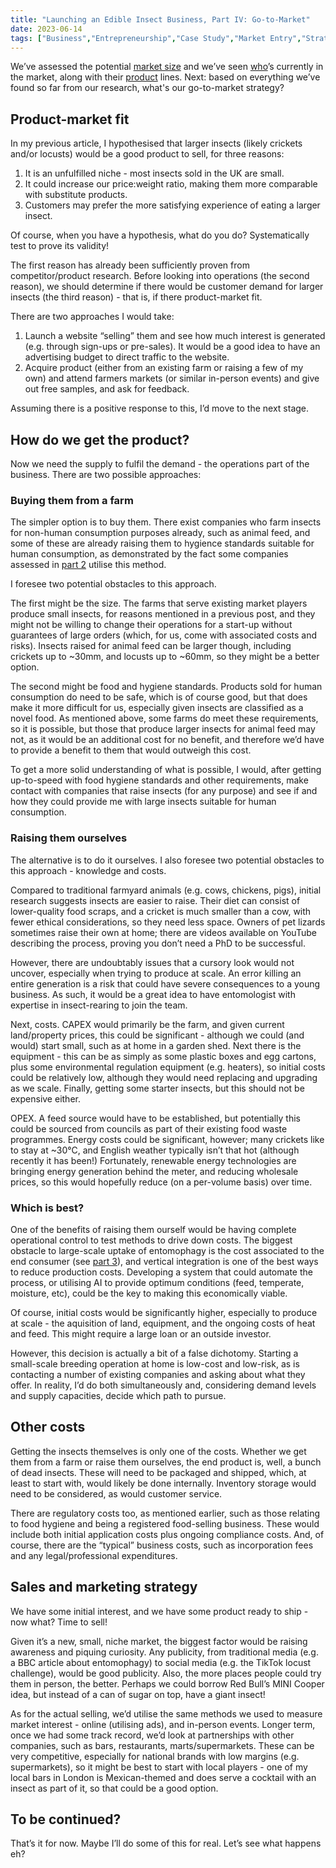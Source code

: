 ```yaml
---
title: "Launching an Edible Insect Business, Part IV: Go-to-Market"
date: 2023-06-14
tags: ["Business","Entrepreneurship","Case Study","Market Entry","Strategy","Go-to-Market","Agriculture","Food","Insects","Entomophagy"]
---
```

We’ve assessed the potential [market size](https://www.jamesgibbins.com/posts/launching-an-edible-insect-business-part-i/) and we’ve seen [who](https://www.jamesgibbins.com/posts/launching-an-edible-insect-business-part-ii/)’s currently in the market, along with their [product](https://www.jamesgibbins.com/posts/launching-an-edible-insect-business-part-iii/) lines. Next: based on everything we’ve found so far from our research, what's our go-to-market strategy?

## Product-market fit

In my previous article, I hypothesised that larger insects (likely crickets and/or locusts) would be a good product to sell, for three reasons:

1. It is an unfulfilled niche - most insects sold in the UK are small.
2. It could increase our price:weight ratio, making them more comparable with substitute products.
3. Customers may prefer the more satisfying experience of eating a larger insect.

Of course, when you have a hypothesis, what do you do? Systematically test to prove its validity!

The first reason has already been sufficiently proven from competitor/product research. Before looking into operations (the second reason), we should determine if there would be customer demand for larger insects (the third reason) - that is, if there product-market fit.

There are two approaches I would take:

1. Launch a website “selling” them and see how much interest is generated (e.g. through sign-ups or pre-sales). It would be a good idea to have an advertising budget to direct traffic to the website.
2. Acquire product (either from an existing farm or raising a few of my own) and attend farmers markets (or similar in-person events) and give out free samples, and ask for feedback.

Assuming there is a positive response to this, I’d move to the next stage.

## How do we get the product?

Now we need the supply to fulfil the demand - the operations part of the business. There are two possible approaches:

### Buying them from a farm

The simpler option is to buy them. There exist companies who farm insects for non-human consumption purposes already, such as animal feed, and some of these are already raising them to hygience standards suitable for human consumption, as demonstrated by the fact some companies assessed in [part 2](https://www.jamesgibbins.com/posts/launching-an-edible-insect-business-part-ii/) utilise this method.

I foresee two potential obstacles to this approach.

The first might be the size. The farms that serve existing market players produce small insects, for reasons mentioned in a previous post, and they might not be willing to change their operations for a start-up without guarantees of large orders (which, for us, come with associated costs and risks). Insects raised for animal feed can be larger though, including crickets up to ~30mm, and locusts up to ~60mm, so they might be a better option.

The second might be food and hygiene standards. Products sold for human consumption do need to be safe, which is of course good, but that does make it more difficult for us, especially given insects are classified as a novel food. As mentioned above, some farms do meet these requirements, so it is possible, but those that produce larger insects for animal feed may not, as it would be an additional cost for no benefit, and therefore we’d have to provide a benefit to them that would outweigh this cost.

To get a more solid understanding of what is possible, I would, after getting up-to-speed with food hygiene standards and other requirements, make contact with companies that raise insects (for any purpose) and see if and how they could provide me with large insects suitable for human consumption.

### Raising them ourselves

The alternative is to do it ourselves. I also foresee two potential obstacles to this approach - knowledge and costs.

Compared to traditional farmyard animals (e.g. cows, chickens, pigs), initial research suggests insects are easier to raise. Their diet can consist of lower-quality food scraps, and a cricket is much smaller than a cow, with fewer ethical considerations, so they need less space. Owners of pet lizards sometimes raise their own at home; there are videos available on YouTube describing the process, proving you don’t need a PhD to be successful.

However, there are undoubtably issues that a cursory look would not uncover, especially when trying to produce at scale. An error killing an entire generation is a risk that could have severe consequences to a young business. As such, it would be a great idea to have entomologist with expertise in insect-rearing to join the team.

Next, costs. CAPEX would primarily be the farm, and given current land/property prices, this could be significant - although we could (and would) start small, such as at home in a garden shed. Next there is the equipment - this can be as simply as some plastic boxes and egg cartons, plus some environmental regulation equipment (e.g. heaters), so initial costs could be relatively low, although they would need replacing and upgrading as we scale. Finally, getting some starter insects, but this should not be expensive either.

OPEX. A feed source would have to be established, but potentially this could be sourced from councils as part of their existing food waste programmes. Energy costs could be significant, however; many crickets like to stay at ~30°C, and English weather typically isn’t that hot (although recently it has been!) Fortunately, renewable energy technologies are bringing energy generation behind the meter, and reducing wholesale prices, so this would hopefully reduce (on a per-volume basis) over time.

### Which is best?

One of the benefits of raising them ourself would be having complete operational control to test methods to drive down costs. The biggest obstacle to large-scale uptake of entomophagy is the cost associated to the end consumer (see [part 3](https://www.jamesgibbins.com/posts/launching-an-edible-insect-business-part-iii/)), and vertical integration is one of the best ways to reduce production costs. Developing a system that could automate the process, or utilising AI to provide optimum conditions (feed, temperate, moisture, etc), could be the key to making this economically viable.

Of course, initial costs would be significantly higher, especially to produce at scale - the aquisition of land, equipment, and the ongoing costs of heat and feed. This might require a large loan or an outside investor.

However, this decision is actually a bit of a false dichotomy. Starting a small-scale breeding operation at home is low-cost and low-risk, as is contacting a number of existing companies and asking about what they offer. In reality, I’d do both simultaneously and, considering demand levels and supply capacities, decide which path to pursue.

## Other costs

Getting the insects themselves is only one of the costs. Whether we get them from a farm or raise them ourselves, the end product is, well, a bunch of dead insects. These will need to be packaged and shipped, which, at least to start with, would likely be done internally. Inventory storage would need to be considered, as would customer service.

There are regulatory costs too, as mentioned earlier, such as those relating to food hygiene and being a registered food-selling business. These would include both initial application costs plus ongoing compliance costs. And, of course, there are the “typical” business costs, such as incorporation fees and any legal/professional expenditures.

## Sales and marketing strategy

We have some initial interest, and we have some product ready to ship - now what? Time to sell!

Given it’s a new, small, niche market, the biggest factor would be raising awareness and piquing curiosity. Any publicity, from traditional media (e.g. a BBC article about entomophagy) to social media (e.g. the TikTok locust challenge), would be good publicity. Also, the more places people could try them in person, the better. Perhaps we could borrow Red Bull’s MINI Cooper idea, but instead of a can of sugar on top, have a giant insect!

As for the actual selling, we’d utilise the same methods we used to measure market interest - online (utilising ads), and in-person events. Longer term, once we had some track record, we’d look at partnerships with other companies, such as bars, restaurants, marts/supermarkets. These can be very competitive, especially for national brands with low margins (e.g. supermarkets), so it might be best to start with local players - one of my local bars in London is Mexican-themed and does serve a cocktail with an insect as part of it, so that could be a good option.

## To be continued?

That’s it for now. Maybe I’ll do some of this for real. Let’s see what happens eh?